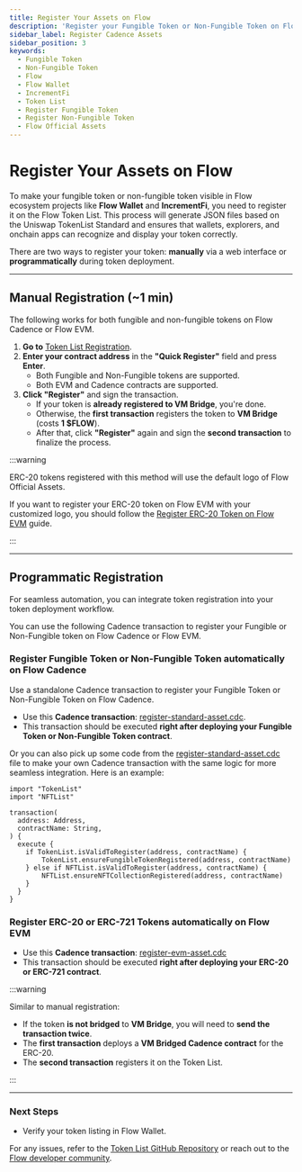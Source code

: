 ```yaml
---
title: Register Your Assets on Flow
description: 'Register your Fungible Token or Non-Fungible Token on Flow so it appears in Flow Wallet, IncrementFi, and other ecosystem apps.'
sidebar_label: Register Cadence Assets
sidebar_position: 3
keywords:
  - Fungible Token
  - Non-Fungible Token
  - Flow
  - Flow Wallet
  - IncrementFi
  - Token List
  - Register Fungible Token
  - Register Non-Fungible Token
  - Flow Official Assets
---
```


# Register Your Assets on Flow

To make your fungible token or non-fungible token visible in Flow ecosystem projects like **Flow Wallet** and **IncrementFi**, you need to register it on the Flow Token List. This process will generate JSON files based on the Uniswap TokenList Standard and ensures that wallets, explorers, and onchain apps can recognize and display your token correctly.

There are two ways to register your token: **manually** via a web interface or **programmatically** during token deployment.

---

## Manual Registration (~1 min)

The following works for both fungible and non-fungible tokens on Flow Cadence or Flow EVM.

1. **Go to** [Token List Registration].
2. **Enter your contract address** in the **"Quick Register"** field and press **Enter**.
   - Both Fungible and Non-Fungible tokens are supported.
   - Both EVM and Cadence contracts are supported.
3. **Click "Register"** and sign the transaction.
   - If your token is **already registered to VM Bridge**, you're done.
   - Otherwise, the **first transaction** registers the token to **VM Bridge** (costs **1 $FLOW**).
   - After that, click **"Register"** again and sign the **second transaction** to finalize the process.

:::warning

ERC-20 tokens registered with this method will use the default logo of Flow Official Assets.

If you want to register your ERC-20 token on Flow EVM with your customized logo, you should follow the [Register ERC-20 Token on Flow EVM] guide.

:::

---

## Programmatic Registration

For seamless automation, you can integrate token registration into your token deployment workflow.

You can use the following Cadence transaction to register your Fungible or Non-Fungible token on Flow Cadence or Flow EVM.

### Register Fungible Token or Non-Fungible Token automatically on Flow Cadence

Use a standalone Cadence transaction to register your Fungible Token or Non-Fungible Token on Flow Cadence.

- Use this **Cadence transaction**: [register-standard-asset.cdc].
- This transaction should be executed **right after deploying your Fungible Token or Non-Fungible Token contract**.

Or you can also pick up some code from the [register-standard-asset.cdc] file to make your own Cadence transaction with the same logic for more seamless integration. Here is an example:

```cadence
import "TokenList"
import "NFTList"

transaction(
  address: Address,
  contractName: String,
) {
  execute {
    if TokenList.isValidToRegister(address, contractName) {
        TokenList.ensureFungibleTokenRegistered(address, contractName)
    } else if NFTList.isValidToRegister(address, contractName) {
        NFTList.ensureNFTCollectionRegistered(address, contractName)
    }
  }
}
```

### Register ERC-20 or ERC-721 Tokens automatically on Flow EVM

- Use this **Cadence transaction**: [register-evm-asset.cdc]
- This transaction should be executed **right after deploying your ERC-20 or ERC-721 contract**.

:::warning

Similar to manual registration:
  - If the token **is not bridged** to **VM Bridge**, you will need to **send the transaction twice**.
  - The **first transaction** deploys a **VM Bridged Cadence contract** for the ERC-20.
  - The **second transaction** registers it on the Token List.
  
:::

---

### Next Steps

- Verify your token listing in Flow Wallet.

For any issues, refer to the [Token List GitHub Repository] or reach out to the [Flow developer community].

[Token List Registration]: https://token-list.fixes.world/
[Register ERC-20 Token on Flow EVM]: ./register-erc20-token.md
[register-standard-asset.cdc]: https://github.com/fixes-world/token-list/blob/main/cadence/transactions/register-standard-asset.cdc
[register-evm-asset.cdc]: https://github.com/fixes-world/token-list/blob/main/cadence/transactions/register-evm-asset.cdc
[Token List GitHub Repository]: https://github.com/fixes-world/token-list
[Flow developer community]: https://discord.gg/flow
